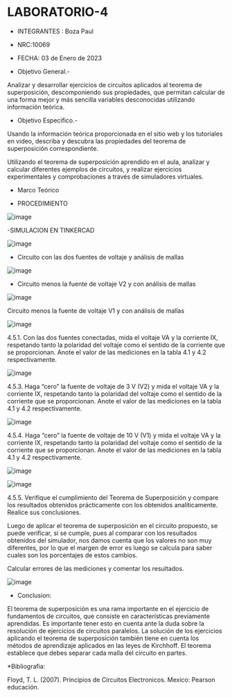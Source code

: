 # LABORATORIO-4

- INTEGRANTES : Boza Paul

- NRC:10069

- FECHA: 03 de Enero de 2023
 
- Objetivo General.-

Analizar y desarrollar ejercicios de circuitos aplicados al teorema de superposición, descomponiendo sus propiedades, que permitan calcular de una forma mejor y más sencilla variables desconocidas utilizando información teórica.

- Objetivo Especifico.-

Usando la información teórica proporcionada en el sitio web y los tutoriales en video, describa y descubra las propiedades del teorema de superposición correspondiente.

Utilizando el teorema de superposición aprendido en el aula, analizar y calcular diferentes ejemplos de circuitos, y realizar ejercicios experimentales y comprobaciones a través de simuladores virtuales.

- Marco Teórico

* PROCEDIMIENTO

![image](https://user-images.githubusercontent.com/116833964/210409173-6422e2f6-7aed-4b88-afe6-63a7c42d3d72.png)

-SIMULACION EN TINKERCAD

![image](https://user-images.githubusercontent.com/116833964/210418751-5269da5a-4e05-4361-b414-17d2d33d7c79.png)

- Circuito con las dos fuentes de voltaje y análisis de mallas
 
![image](https://user-images.githubusercontent.com/116833964/210418928-83360156-e80e-46c8-b71f-e8e1ab18cb02.png)

- Circuito menos la fuente de voltaje V2 y con análisis de mallas

![image](https://user-images.githubusercontent.com/116833964/210419059-d6ebcfb6-cd03-4d80-aaa3-f493147b7c6e.png)

Circuito menos la fuente de voltaje V1 y con análisis de mallas

![image](https://user-images.githubusercontent.com/116833964/210419201-8b8c665a-3222-4749-926f-53dc29e02d4c.png)

4.5.1. Con las dos fuentes conectadas, mida el voltaje VA y la corriente IX, respetando tanto la polaridad del voltaje como el sentido de la corriente que se proporcionan. Anote el valor de las mediciones en la tabla 4.1 y 4.2 respectivamente.

![image](https://user-images.githubusercontent.com/116833964/210416831-a32f1ab6-dece-4acb-ac80-87f140b3fd58.png)

4.5.3. Haga “cero” la fuente de voltaje de 3 V (V2) y mida el voltaje VA y la corriente IX, respetando tanto la polaridad del voltaje como el sentido de la corriente que se proporcionan. Anote el valor de las mediciones en la tabla 4.1 y 4.2 respectivamente.

![image](https://user-images.githubusercontent.com/116833964/210416881-846ae3f4-ae8b-464c-b29b-4041404f53aa.png)

4.5.4. Haga “cero” la fuente de voltaje de 10 V (V1) y mida el voltaje VA y la corriente IX, respetando tanto la polaridad del voltaje como el sentido de la corriente que se proporcionan. Anote el valor de las mediciones en la tabla 4.1 y 4.2 respectivamente.

![image](https://user-images.githubusercontent.com/116833964/210417711-a1b4f59e-f934-4222-9df6-7eba824471d5.png)

![image](https://user-images.githubusercontent.com/116833964/210420501-19176a9c-da7a-432b-8398-8f8aed2fa604.png)

4.5.5. Verifique el cumplimiento del Teorema de Superposición y compare los resultados obtenidos prácticamente con los obtenidos analíticamente. Realice sus conclusiones.

Luego de aplicar el teorema de superposición en el circuito propuesto, se puede verificar, si se cumple, pues al comparar con los resultados obtenidos del simulador, nos damos cuenta que los valores no son muy diferentes, por lo que el margen de error es luego se calcula para saber cuales son los porcentajes de estos cambios.

Calcular errores de las mediciones y comentar los resultados.

![image](https://user-images.githubusercontent.com/116833964/210421083-cd27030b-9d0d-41b3-b54a-065f9ae22cd1.png)

* Conclusion:

El teorema de superposición es una rama importante en el ejercicio de fundamentos de circuitos, que consiste en características previamente aprendidas. Es importante tener esto en cuenta ante la duda sobre la resolución de ejercicios de circuitos paralelos. La solución de los ejercicios aplicando el teorema de superposición también tiene en cuenta los métodos de aprendizaje aplicados en las leyes de Kirchhoff. El teorema establece que debes separar cada malla del circuito en partes.

*Bibliografia:

Floyd, T. L. (2007). Principios de Circuitos Electronicos. Mexico: Pearson educación.
